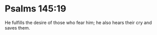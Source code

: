 # Psalms 145:19

He fulfills the desire of those who fear him; he also hears their cry and saves them.
